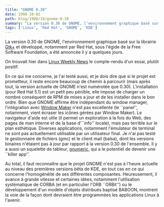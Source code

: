 ```yaml
---
title: "GNOME 0.30"
date: 1998-10-02
path: blog/1998/10/gnome-0-30
summary: "La version 0.30 de GNOME, l'environnement graphique basé sur la librairie Gtk+ et développé, notamment par Red Hat, sous l'égide de la Free Software Foundation, a été annoncée il y a quelques jours."
tags: ['Linux', 'Red Hat', 'GNOME', 'KDE']
---
```


<P>
La version 0.30 de GNOME, l'environnement graphique basé sur la librairie
<A HREF="http://www.gtk.org/">Gtk+</A> et développé, notamment par Red Hat,
sous l'égide de la Free Software Foundation, a été annoncée il y a quelques
jours.
</P>

<P>
On trouvait hier dans <A HREF="http://lwn.net/">Linux Weekly News</A>
le compte-rendu d'un essai, plutôt positif.
</P>

<P>
En ce qui me concerne, je l'ai testé aussi, et je dois dire que
si le projet est prometteur, il reste encore beaucoup de chemin
à parcourir (mais après tout, la version actuelle de GNOME n'est
numérotée que 0.30). L'installation (pour Red Hat 5.1) est un petit
peu pénible, elle impose de charger un nombre conséquent de RPM de
mises a jour et de les installer dans le bon ordre. Bien que GNOME
affirme être indépendant du window manager, l'intégration avec <A HREF="http://www.windowmaker.org/">Window Maker</A> n'est pas excellente
(le ``panel'', notamment, vient écraser les icônes gérées par
Window Maker). Le navigateur d'aide est utile (il permet un exploration
à la fois du Web, des pages de man interne et de la base d'``info''
locale), mais pas terrible sur le plan esthétique. Diverses applications,
notamment l'émulateur de terminal ne sont pas actuellement utilisable
par un utilisateur final. Je n'ai pas testé le gestionnaire de fichiers
(gmc) et le client mail (balsa), dont les versions binaires n'étaient
pas à jour par rapport à la version 0.30 de l'ensemble. Il y a aussi
un squelette de tableur, <A HREF="http://www.gnome.org/gnumeric/">gnumeric</A>, qui a le potentiel de devenir une ``killer app''.
</P>

<P>
Au total, il faut reconnaître que le projet GNOME n'est pas à l'heure
actuelle au niveau des premières versions bêta de KDE, en tout cas en ce
qui concerne l'homogénéité de ses différentes composantes. Heureusement,
il avance à grande vitesse et certaines idées, notamment l'utilisation
systématique de CORBA (et en particulier l'ORB ``ORBit'') ou le
développement d'un modèle d'objets distribués baptisé BABOON, montrent
la voie de la façon dont devraient être programmées les applications
Linux à l'avenir.
</P>


